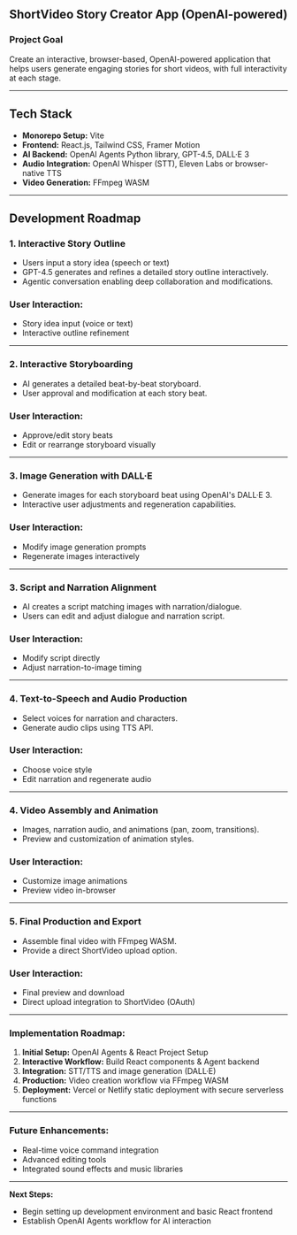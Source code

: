 ## ShortVideo Story Creator App (OpenAI-powered)

### Project Goal
Create an interactive, browser-based, OpenAI-powered application that helps users generate engaging stories for short videos, with full interactivity at each stage.

---

## Tech Stack
- **Monorepo Setup:** Vite
- **Frontend:** React.js, Tailwind CSS, Framer Motion
- **AI Backend:** OpenAI Agents Python library, GPT-4.5, DALL·E 3
- **Audio Integration:** OpenAI Whisper (STT), Eleven Labs or browser-native TTS
- **Video Generation:** FFmpeg WASM

---

## Development Roadmap

### 1. Interactive Story Outline
- Users input a story idea (speech or text)
- GPT-4.5 generates and refines a detailed story outline interactively.
- Agentic conversation enabling deep collaboration and modifications.

### User Interaction:
- Story idea input (voice or text)
- Interactive outline refinement

---

### 2. Interactive Storyboarding
- AI generates a detailed beat-by-beat storyboard.
- User approval and modification at each story beat.

### User Interaction:
- Approve/edit story beats
- Edit or rearrange storyboard visually

---

### 3. Image Generation with DALL·E
- Generate images for each storyboard beat using OpenAI's DALL·E 3.
- Interactive user adjustments and regeneration capabilities.

### User Interaction:
- Modify image generation prompts
- Regenerate images interactively

---

### 3. Script and Narration Alignment
- AI creates a script matching images with narration/dialogue.
- Users can edit and adjust dialogue and narration script.

### User Interaction:
- Modify script directly
- Adjust narration-to-image timing

---

### 4. Text-to-Speech and Audio Production
- Select voices for narration and characters.
- Generate audio clips using TTS API.

### User Interaction:
- Choose voice style
- Edit narration and regenerate audio

---

### 4. Video Assembly and Animation
- Images, narration audio, and animations (pan, zoom, transitions).
- Preview and customization of animation styles.

### User Interaction:
- Customize image animations
- Preview video in-browser

---

### 5. Final Production and Export
- Assemble final video with FFmpeg WASM.
- Provide a direct ShortVideo upload option.

### User Interaction:
- Final preview and download
- Direct upload integration to ShortVideo (OAuth)

---

### Implementation Roadmap:
1. **Initial Setup:** OpenAI Agents & React Project Setup
2. **Interactive Workflow:** Build React components & Agent backend
3. **Integration:** STT/TTS and image generation (DALL·E)
4. **Production:** Video creation workflow via FFmpeg WASM
5. **Deployment:** Vercel or Netlify static deployment with secure serverless functions

---

### Future Enhancements:
- Real-time voice command integration
- Advanced editing tools
- Integrated sound effects and music libraries

---

**Next Steps:**
- Begin setting up development environment and basic React frontend
- Establish OpenAI Agents workflow for AI interaction

